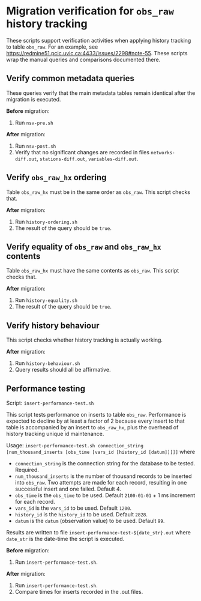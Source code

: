 # Migration verification for `obs_raw` history tracking

These scripts support verification activities when applying history tracking to table
`obs_raw`. For an example, see https://redmine51.pcic.uvic.ca:4433/issues/2298#note-55.
These scripts wrap the manual queries and comparisons documented there.

## Verify common metadata queries

These queries verify that the main metadata tables remain identical after the
migration is executed.

**Before** migration:
1. Run `nsv-pre.sh`

**After** migration:
1. Run `nsv-post.sh`
2. Verify that no significant changes are recorded in files `networks-diff.out`,
   `stations-diff.out`, `variables-diff.out`.

## Verify `obs_raw_hx` ordering

Table `obs_raw_hx` must be in the same order as `obs_raw`. This script checks that. 

**After** migration:
1. Run `history-ordering.sh`
2. The result of the query should be `true`.

## Verify equality of `obs_raw` and `obs_raw_hx` contents

Table `obs_raw_hx` must have the same contents as `obs_raw`. This script checks that.

**After** migration:
1. Run `history-equality.sh`
2. The result of the query should be `true`.

## Verify history behaviour

This script checks whether history tracking is actually working.

**After** migration:
1. Run `history-behaviour.sh`
2. Query results should all be affirmative.

## Performance testing

Script: `insert-performance-test.sh`

This script tests performance on inserts to table `obs_raw`. Performance is expected
to decline by at least a factor of 2 because every insert to that table is accompanied
by an insert to `obs_raw_hx`, plus the overhead of history tracking unique id maintenance.

Usage: `insert-performance-test.sh connection_string [num_thousand_inserts [obs_time [vars_id [history_id [datum]]]]]`
where
- `connection_string` is the connection string for the database to be tested. Required.
- `num_thousand_inserts` is the number of thousand records to be inserted into 
  `obs_raw`. Two attempts are made for each record, resulting in one successful insert 
  and one failed. Default 4.
- `obs_time` is the `obs_time` to be used. Default `2100-01-01` + 1 ms increment for 
  each record.
- `vars_id` is the `vars_id` to be used. Default `1200`.
- `history_id` is the `history_id` to be used. Default `2828`.
- `datum` is the `datum` (observation value) to be used. Default `99`.

Results are written to file `insert-performance-test-${date_str}.out` where `date_str` 
is the date-time the script is executed.

**Before** migration:
1. Run `insert-performance-test.sh`.

**After** migration:
1. Run `insert-performance-test.sh`.
2. Compare times for inserts recorded in the .out files.

